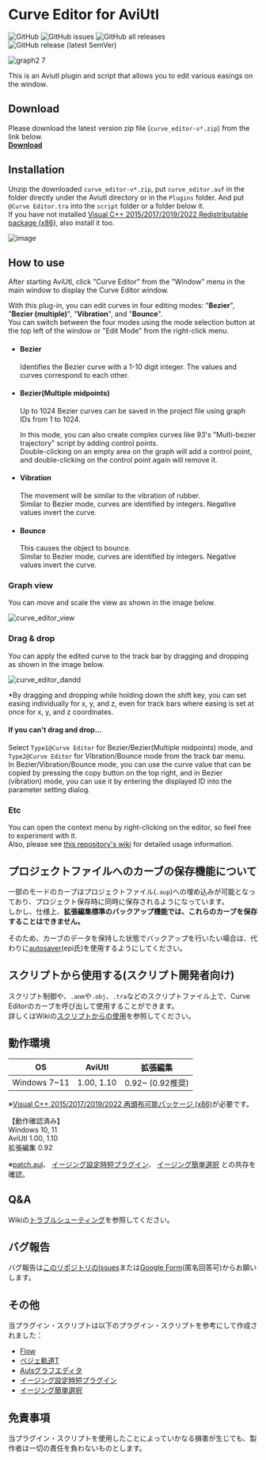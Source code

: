 # Curve Editor for AviUtl

![GitHub](https://img.shields.io/github/license/mimaraka/aviutl-plugin-curve_editor)
![GitHub issues](https://img.shields.io/github/issues/mimaraka/aviutl-plugin-curve_editor)
![GitHub all releases](https://img.shields.io/github/downloads/mimaraka/aviutl-plugin-curve_editor/total)
![GitHub release (latest SemVer)](https://img.shields.io/github/v/release/mimaraka/aviutl-plugin-curve_editor)

![graph2 7](https://user-images.githubusercontent.com/106879397/215339739-e6b130bf-41a5-421a-8f8a-7dc2b12e647d.png)  

This is an Aviutl plugin and script that allows you to edit various easings on the window.  

## Download
Please download the latest version zip file (`curve_editor-v*.zip`) from the link below.  
[**Download**](https://github.com/mimaraka/aviutl-plugin-curve_editor/releases/latest)

## Installation 
Unzip the downloaded `curve_editor-v*.zip`, put `curve_editor.auf` in the folder directly under the Aviutl directory or in the `Plugins` folder. 
And put `@Curve Editor.tra` into the `script` folder or a folder below it.  
If you have not installed [Visual C++ 2015/2017/2019/2022 Redistributable package (x86)](https://aka.ms/vs/17/release/vc_redist.x86.exe), also install it too.    

![image](https://user-images.githubusercontent.com/106879397/212220660-598f0b11-a317-42c7-99cb-0795f56af998.png)

## How to use
After starting AviUtl, click "Curve Editor" from the "Window" menu in the main window to display the Curve Editor window.  

With this plug-in, you can edit curves in four editing modes: "**Bezier**", "**Bezier (multiple)**", "**Vibration**", and "**Bounce**".  
You can switch between the four modes using the mode selection button at the top left of the window or "Edit Mode" from the right-click menu.  

- #### Bezier
    Identifies the Bezier curve with a 1-10 digit integer. The values ​​and curves correspond to each other.  

- #### Bezier(Multiple midpoints) 
    Up to 1024 Bezier curves can be saved in the project file using graph IDs from 1 to 1024.  
    
    In this mode, you can also create complex curves like 93's "Multi-bezier trajectory" script by adding control points.  
    Double-clicking on an empty area on the graph will add a control point, and double-clicking on the control point again will remove it.   

- #### Vibration  
    The movement will be similar to the vibration of rubber.  
    Similar to Bezier mode, curves are identified by integers. Negative values ​​invert the curve.  

- #### Bounce
    This causes the object to bounce.  
    Similar to Bezier mode, curves are identified by integers. Negative values ​​invert the curve.  
    
### Graph view
You can move and scale the view as shown in the image below.

![curve_editor_view](https://user-images.githubusercontent.com/106879397/208283665-2d22b1f4-3672-4c0c-a8b2-7b1d718b67c6.gif)

### Drag & drop
You can apply the edited curve to the track bar by dragging and dropping as shown in the image below.

![curve_editor_dandd](https://user-images.githubusercontent.com/106879397/208283022-ed88a2d9-66e0-41bb-8244-92a8adebc1db.gif)

*By dragging and dropping while holding down the shift key, you can set easing individually for x, y, and z, even for track bars where easing is set at once for x, y, and z coordinates.

#### If you can't drag and drop... 
Select `Type1@Curve Editor` for Bezier/Bezier(Multiple midpoints) mode, and `Type2@Curve Editor` for Vibration/Bounce mode from the track bar menu.  
In Bezier/Vibration/Bounce mode, you can use the curve value that can be copied by pressing the copy button on the top right, and in Bezier (vibration) mode, you can use it by entering the displayed ID into the parameter setting dialog.  

### Etc
You can open the context menu by right-clicking on the editor, so feel free to experiment with it.  
Also, please see [this repository's wiki](https://github.com/mimaraka/aviutl-plugin-curve_editor/wiki) for detailed usage information.  

## プロジェクトファイルへのカーブの保存機能について
一部のモードのカーブはプロジェクトファイル(`.aup`)への埋め込みが可能となっており、プロジェクト保存時に同時に保存されるようになっています。  
しかし、仕様上、**拡張編集標準のバックアップ機能では、これらのカーブを保存することはできません。**

そのため、カーブのデータを保持した状態でバックアップを行いたい場合は、代わりに[autosaver](https://github.com/epi5131/autosaver)(epi氏)を使用するようにしてください。

## スクリプトから使用する(スクリプト開発者向け)
スクリプト制御や、`.anm`や`.obj`、`.tra`などのスクリプトファイル上で、Curve Editorのカーブを呼び出して使用することができます。  
詳しくはWikiの[スクリプトからの使用](https://github.com/mimaraka/aviutl-plugin-curve_editor/wiki/%E3%82%B9%E3%82%AF%E3%83%AA%E3%83%97%E3%83%88%E3%81%8B%E3%82%89%E3%81%AE%E4%BD%BF%E7%94%A8)を参照してください。

## 動作環境
| OS | AviUtl | 拡張編集 | 
| :---: | :---: | :---: |
| Windows 7~11 | 1.00, 1.10 | 0.92~ (0.92推奨) |  

※[Visual C++ 2015/2017/2019/2022 再頒布可能パッケージ (x86)](https://aka.ms/vs/17/release/vc_redist.x86.exe)が必要です。

【動作確認済み】  
Windows 10, 11  
AviUtl 1.00, 1.10  
拡張編集 0.92  

※[patch.aul](https://github.com/ePi5131/patch.aul)、
[イージング設定時短プラグイン](https://github.com/kumrnm/aviutl-easing-quick-setup)、
[イージング簡単選択](https://github.com/hebiiro/AviUtl-Plugin-SelectEasing)
との共存を確認。  

## Q&A
Wikiの[トラブルシューティング](https://github.com/mimaraka/aviutl-plugin-curve_editor/wiki/%E3%83%88%E3%83%A9%E3%83%96%E3%83%AB%E3%82%B7%E3%83%A5%E3%83%BC%E3%83%86%E3%82%A3%E3%83%B3%E3%82%B0)を参照してください。

## バグ報告
バグ報告は[このリポジトリのIssues](https://github.com/mimaraka/aviutl-plugin-curve_editor/issues)または[Google Form](https://forms.gle/mhv96DSYVhhKPkYQ8)(匿名回答可)からお願いします。  

## その他
当プラグイン・スクリプトは以下のプラグイン・スクリプトを参考にして作成されました：  
- [Flow](https://aescripts.com/flow/)
- [ベジェ軌道T](https://www.nicovideo.jp/watch/sm20632293)
- [Aulsグラフエディタ](https://auls.client.jp/)
- [イージング設定時短プラグイン](https://github.com/kumrnm/aviutl-easing-quick-setup)
- [イージング簡単選択](https://github.com/hebiiro/AviUtl-Plugin-SelectEasing)

## 免責事項
当プラグイン・スクリプトを使用したことによっていかなる損害が生じても、製作者は一切の責任を負わないものとします。  
